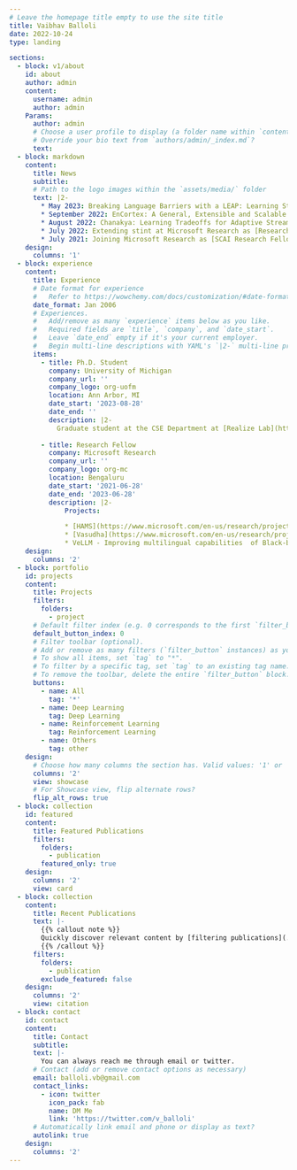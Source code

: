 ```yaml
---
# Leave the homepage title empty to use the site title
title: Vaibhav Balloli
date: 2022-10-24
type: landing

sections:
  - block: v1/about
    id: about
    author: admin
    content:
      username: admin
      author: admin
    Params:
      author: admin
      # Choose a user profile to display (a folder name within `content/authors/`)
      # Override your bio text from `authors/admin/_index.md`?
      text:
  - block: markdown
    content:
      title: News
      subtitle: 
      # Path to the logo images within the `assets/media/` folder
      text: |2-
        * May 2023: Breaking Language Barriers with a LEAP: Learning Strategies for Polyglot LLMs pre-print
        * September 2022: EnCortex: A General, Extensible and Scalable Framework for Decision Management in New-age Energy Systems under review.
        * August 2022: Chanakya: Learning Tradeoffs for Adaptive Streaming Perception under review
        * July 2022: Extending stint at Microsoft Research as [Research Fellow](https://www.microsoft.com/en-us/research/academic-program/research-fellows-program-at-microsoft-research-india/).
        * July 2021: Joining Microsoft Research as [SCAI Research Fellow](https://www.microsoft.com/en-us/research/collaboration/scai/).
    design:
      columns: '1'
  - block: experience
    content:
      title: Experience
      # Date format for experience
      #   Refer to https://wowchemy.com/docs/customization/#date-format
      date_format: Jan 2006
      # Experiences.
      #   Add/remove as many `experience` items below as you like.
      #   Required fields are `title`, `company`, and `date_start`.
      #   Leave `date_end` empty if it's your current employer.
      #   Begin multi-line descriptions with YAML's `|2-` multi-line prefix.
      items:
        - title: Ph.D. Student
          company: University of Michigan
          company_url: ''
          company_logo: org-uofm
          location: Ann Arbor, MI
          date_start: '2023-08-28'
          date_end: ''
          description: |2-
            Graduate student at the CSE Department at [Realize Lab](https://sites.google.com/view/realize-lab/home?authuser=0).
              
        - title: Research Fellow
          company: Microsoft Research
          company_url: ''
          company_logo: org-mc
          location: Bengaluru
          date_start: '2021-06-28'
          date_end: '2023-06-28'
          description: |2-
              Projects:

              * [HAMS](https://www.microsoft.com/en-us/research/project/hams/) - Automated License Testing (AI for Social Good)
              * [Vasudha](https://www.microsoft.com/en-us/research/project/vasudha/) - `EnCortex` package that provides optimization and decision making for improving sustainability of energy producers. (Currently integrated as a product at Microsoft)
              * VeLLM - Improving multilingual capabilities  of Black-box LLMs and subsequently building ShikshaGPT.
    design:
      columns: '2'
  - block: portfolio
    id: projects
    content:
      title: Projects
      filters:
        folders:
          - project
      # Default filter index (e.g. 0 corresponds to the first `filter_button` instance below).
      default_button_index: 0
      # Filter toolbar (optional).
      # Add or remove as many filters (`filter_button` instances) as you like.
      # To show all items, set `tag` to "*".
      # To filter by a specific tag, set `tag` to an existing tag name.
      # To remove the toolbar, delete the entire `filter_button` block.
      buttons:
        - name: All
          tag: '*'
        - name: Deep Learning
          tag: Deep Learning
        - name: Reinforcement Learning
          tag: Reinforcement Learning
        - name: Others
          tag: other
    design:
      # Choose how many columns the section has. Valid values: '1' or '2'.
      columns: '2'
      view: showcase
      # For Showcase view, flip alternate rows?
      flip_alt_rows: true
  - block: collection
    id: featured
    content:
      title: Featured Publications
      filters:
        folders:
          - publication
        featured_only: true
    design:
      columns: '2'
      view: card
  - block: collection
    content:
      title: Recent Publications
      text: |-
        {{% callout note %}}
        Quickly discover relevant content by [filtering publications](./publication/).
        {{% /callout %}}
      filters:
        folders:
          - publication
        exclude_featured: false
    design:
      columns: '2'
      view: citation
  - block: contact
    id: contact
    content:
      title: Contact
      subtitle:
      text: |-
        You can always reach me through email or twitter.
      # Contact (add or remove contact options as necessary)
      email: balloli.vb@gmail.com
      contact_links:
        - icon: twitter
          icon_pack: fab
          name: DM Me
          link: 'https://twitter.com/v_balloli'
      # Automatically link email and phone or display as text?
      autolink: true
    design:
      columns: '2'
---
```

